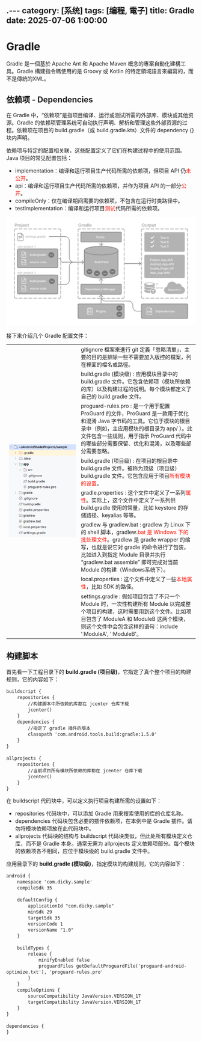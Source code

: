 .---
category: [系统]
tags: [编程, 電子]
title: Gradle
date: 2025-07-06 1:00:00
---

<style>
  table {
    width: 100%
    }
  td {
    vertical-align: center;
    text-align: center;
  }
  td.left {
    vertical-align: center;
    text-align: left;
  }  
  table.inputT{
    margin: 10px;
    width: auto;
    margin-left: auto;
    margin-right: auto;
    border: none;
  }
  input{
    text-align: center;
    padding: 0px 10px;
  }
  iframe{
    width: 100%;
    display: block;
    border-style:none;
  }
</style>

# Gradle

Gradle 是一個基於 Apache Ant 和 Apache Maven 概念的專案自動化建構工具。Gradle 構建指令碼使用的是 Groovy 或 Kotlin 的特定領域語言來編寫的，而不是傳統的XML。

## 依赖项 - Dependencies

在 Gradle 中，“依赖项”是指项目编译、运行或测试所需的外部库、模块或其他资源。Gradle 的依赖项管理系统可自动执行声明、解析和管理这些外部资源的过程。依赖项在项目的 build.gradle（或 build.gradle.kts）文件的 dependency {} 块内声明。

依赖项与特定的配置相关联，这些配置定义了它们在构建过程中的使用范围。Java 项目的常见配置包括：

 - implementation：编译和运行项目生产代码所需的依赖项，但项目 API 仍<font color="#FF1000">未公开</font>。
 - api：编译和运行项目生产代码所需的依赖项，并作为项目 API 的一部分<font color="#FF1000">公开</font>。
 - compileOnly：仅在编译期间需要的依赖项，不包含在运行时类路径中。
 - testImplementation：编译和运行项目<font color="#FF1000">测试</font>代码所需的依赖项。

![Alt X](../assets/img/android/gradleflow.png)

接下来介绍几个 Gradle 配置文件：

<table>
<tr><td rowspan="9" width="38%">
<img src="../assets/img/android/gradlestruct.png">
</td><td class="left">
gitignore 檔案來進行 git 定義「忽略清單」，主要的目的是排除一些不需要加入版控的檔案，列在裡面的檔名或路徑。
</td></tr>
<tr><td class="left">
build.gradle (模块级) : 应用模块目录中的 build.gradle 文件。它包含依赖项（模块所依赖的库）以及构建过程的说明。每个模块都定义了自己的 build.gradle 文件。
</td></tr>
<tr><td class="left">
proguard-rules.pro : 是一个用于配置 ProGuard 的文件，ProGuard 是一款用于优化和混淆 Java 字节码的工具。它位于模块的根目录中（例如，主应用模块的根目录为 app/ ）。此文件包含一些规则，用于指示 ProGuard 代码中的哪些部分需要保留、优化和混淆，以及哪些部分需要忽略。
</td></tr>
<tr><td class="left">
build.gradle (项目级) : 在项目的根目录中 build.gradle 文件。被称为顶级（项目级）build.gradle 文件。它包含应用于项目<font color="#FF1000">所有模块的设置</font>。
</td></tr>
<tr><td class="left">
gradle.properties : 这个文件中定义了一系列<font color="#FF1000">属性</font>。实际上，这个文件中定义了一系列供 build.gradle 使用的常量，比如 keystore 的存储路径、keyalias 等等。
</td></tr>
<tr><td class="left">
gradlew 与 gradlew.bat : gradlew 为 Linux 下的 shell 脚本，gradlew.<font color="#FF1000">bat 是 Windows 下的批处理文件</font>。gradlew 是 gradle wrapper 的缩写，也就是说它对 gradle 的命令进行了包装，比如进入到指定 Module 目录并执行 “gradlew.bat assemble” 即可完成对当前 Module 的构建（Windows系统下）。
</td></tr>
<tr><td class="left">
local.properties : 这个文件中定义了一些<font color="#FF1000">本地属性</font>，比如 SDK 的路径。
</td></tr>
<tr><td class="left">
settings.gradle : 假如项目包含了不只一个 Module 时，一次性构建所有 Module 以完成整个项目的构建，这时需要用到这个文件。比如项目包含了 ModuleA 和 ModuleB 这两个模块，则这个文件中会包含这样的语句：include ':ModuleA', ':ModuleB'。
</td>
</tr>
</table>


## 构建脚本

首先看一下工程目录下的 **build.gradle (项目级)**，它指定了真个整个项目的构建规则，它的内容如下：

```
buildscript {
    repositories {
        //构建脚本中所依赖的库都在 jcenter 仓库下载
        jcenter() 
    }
    dependencies {
        //指定了 gradle 插件的版本
        classpath 'com.android.tools.build:gradle:1.5.0'
    }
}

allprojects {
    repositories {
        //当前项目所有模块所依赖的库都在 jcenter 仓库下载
        jcenter()
    }
}
``` 

在 buildscript 代码块中，可以定义执行项目构建所需的设置如下：

 - repositories 代码块中，可以添加 Gradle 用来搜索使用的库的仓库名称。
 - dependencies 代码块包含必要的插件依赖项，在本例中是 Gradle 插件。请勿将模块依赖项放在此代码块中。
 - allprojects 代码块的结构与 buildscript 代码块类似，但此处所有模块定义仓库，而不是 Gradle 本身。通常无需为 allprojects 定义依赖项部分。每个模块的依赖项各不相同，应位于模块级的 build.gradle 文件中。


应用目录下的 **build.gradle (模块级)**，指定模块的构建规则，它的内容如下：

```
android {
    namespace 'com.dicky.sample'
    compileSdk 35

    defaultConfig {
        applicationId "com.dicky.sample"
        minSdk 29
        targetSdk 35
        versionCode 1
        versionName "1.0"
    }

    buildTypes {
        release {
            minifyEnabled false
            proguardFiles getDefaultProguardFile('proguard-android-optimize.txt'), 'proguard-rules.pro'
        }
    }
    compileOptions {
        sourceCompatibility JavaVersion.VERSION_17
        targetCompatibility JavaVersion.VERSION_17
    }
}

dependencies {
}
```